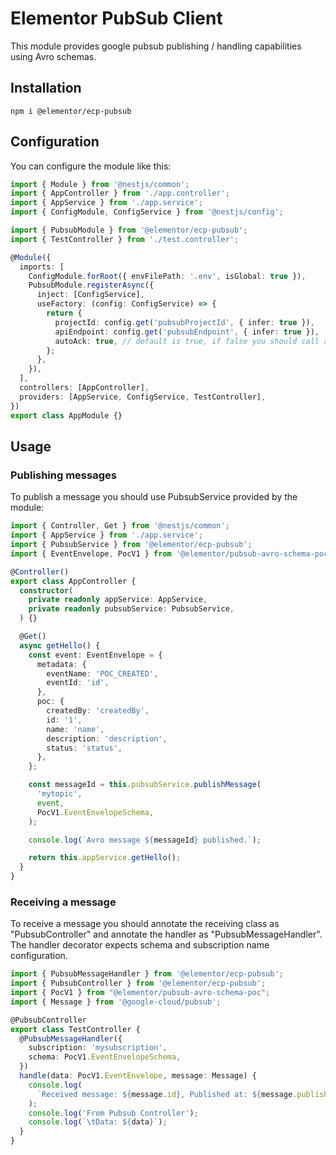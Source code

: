 # Elementor PubSub Client
This module provides google pubsub publishing / handling capabilities
using Avro schemas.

## Installation
```shell
npm i @elementor/ecp-pubsub
```

## Configuration
You can configure the module like this:
```ts
import { Module } from '@nestjs/common';
import { AppController } from './app.controller';
import { AppService } from './app.service';
import { ConfigModule, ConfigService } from '@nestjs/config';

import { PubsubModule } from '@elementor/ecp-pubsub';
import { TestController } from './test.controller';

@Module({
  imports: [
    ConfigModule.forRoot({ envFilePath: '.env', isGlobal: true }),
    PubsubModule.registerAsync({
      inject: [ConfigService],
      useFactory: (config: ConfigService) => {
        return {
          projectId: config.get('pubsubProjectId', { infer: true }),
          apiEndpoint: config.get('pubsubEndpoint', { infer: true }),
          autoAck: true, // default is true, if false you should call ack and nack manually
        };
      },
    }),
  ],
  controllers: [AppController],
  providers: [AppService, ConfigService, TestController],
})
export class AppModule {}
```

## Usage
### Publishing messages
To publish a message you should use PubsubService provided by the module:
```ts
import { Controller, Get } from '@nestjs/common';
import { AppService } from './app.service';
import { PubsubService } from '@elementor/ecp-pubsub';
import { EventEnvelope, PocV1 } from '@elementor/pubsub-avro-schema-poc';

@Controller()
export class AppController {
  constructor(
    private readonly appService: AppService,
    private readonly pubsubService: PubsubService,
  ) {}

  @Get()
  async getHello() {
    const event: EventEnvelope = {
      metadata: {
        eventName: 'POC_CREATED',
        eventId: 'id',
      },
      poc: {
        createdBy: 'createdBy',
        id: '1',
        name: 'name',
        description: 'description',
        status: 'status',
      },
    };

    const messageId = this.pubsubService.publishMessage(
      'mytopic',
      event,
      PocV1.EventEnvelopeSchema,
    );

    console.log(`Avro message ${messageId} published.`);

    return this.appService.getHello();
  }
}
```

### Receiving a message
To receive a message you should annotate the receiving class as "PubsubController"
and annotate the handler as "PubsubMessageHandler". 
The handler decorator expects schema and subscription name configuration.

```ts
import { PubsubMessageHandler } from '@elementor/ecp-pubsub';
import { PubsubController } from '@elementor/ecp-pubsub';
import { PocV1 } from "@elementor/pubsub-avro-schema-poc";
import { Message } from '@google-cloud/pubsub';

@PubsubController
export class TestController {
  @PubsubMessageHandler({
    subscription: 'mysubscription',
    schema: PocV1.EventEnvelopeSchema,
  })
  handle(data: PocV1.EventEnvelope, message: Message) {
    console.log(
      `Received message: ${message.id}, Published at: ${message.publishTime}, delivery attempt: ${message.deliveryAttempt}`,
    );
    console.log('From Pubsub Controller');
    console.log(`\tData: ${data}`);
  }
}
```